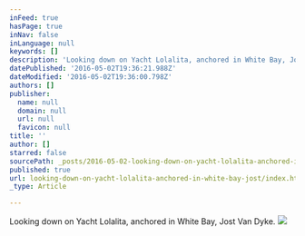 ```yaml
---
inFeed: true
hasPage: true
inNav: false
inLanguage: null
keywords: []
description: 'Looking down on Yacht Lolalita, anchored in White Bay, Jost Van Dyke.'
datePublished: '2016-05-02T19:36:21.988Z'
dateModified: '2016-05-02T19:36:00.798Z'
authors: []
publisher:
  name: null
  domain: null
  url: null
  favicon: null
title: ''
author: []
starred: false
sourcePath: _posts/2016-05-02-looking-down-on-yacht-lolalita-anchored-in-white-bay-jost.md
published: true
url: looking-down-on-yacht-lolalita-anchored-in-white-bay-jost/index.html
_type: Article

---
```

Looking down on Yacht Lolalita, anchored in White Bay, Jost Van Dyke.
![](https://the-grid-user-content.s3-us-west-2.amazonaws.com/ba0b886d-842b-4407-b0bb-9f2b5309a65f.jpg)